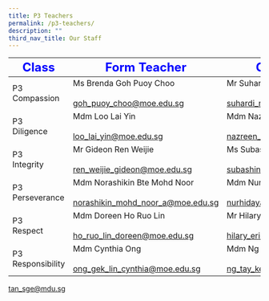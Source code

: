 ```yaml
---
title: P3 Teachers
permalink: /p3-teachers/
description: ""
third_nav_title: Our Staff
---
```

|     <strong style="color: blue; font-size: 24px;">Class</strong>|<strong style="color: blue; font-size: 24px;">Form Teacher</strong>|<strong style="color: blue; font-size: 24px;">Co-Form Teacher</strong>|
|----------------|------------------|-------------------|
| P3 Compassion     | Ms Brenda Goh Puoy Choo<br><br><a href="mailto:goh_puoy_choo@moe.edu.sg">goh_puoy_choo@moe.edu.sg</a>               | Mr Suhardi Bin Marino<br><br><a href="mailto:suhardi_marino@moe.edu.sg">suhardi_marino@moe.edu.sg</a>                     |
| P3 <br>Diligence      | Mdm Loo Lai Yin<br><br><a href="mailto:loo_lai_yin@moe.edu.sg">loo_lai_yin@moe.edu.sg</a>                         | Mdm Nazreen Bte Mohamed Noor<br> <br><a href="mailto:nazreen_mohamed_noor@moe.edu.sg">nazreen_mohamed_noor@moe.edu.sg</a>       |
| P3<br> Integrity      | Mr Gideon Ren Weijie<br><br><a href="mailto:ren_weijie_gideon@moe.edu.sg">ren_weijie_gideon@moe.edu.sg</a>              | Ms Subashini<br><br>subashini_k_chandra@moe.edu.sg                         |
| P3 Perseverance   | Mdm Norashikin Bte Mohd Noor<br><br>norashikin_mohd_noor_a@moe.edu.sg | Mdm Nurhidayah Bte Md Shariff<br><br>nurhidayah_mohamed_shariff@moe.edu.sg |
| P3 <br>Respect        | Mdm Doreen Ho Ruo Lin<br><br>ho_ruo_lin_doreen@moe.edu.sg             | Mr Hilary Eric Nerva<br><br>hilary_eric_nerva@moe.edu.sg                   |
| P3 Responsibility | Mdm Cynthia Ong<br><br>ong_gek_lin_cynthia@moe.edu.sg                 | Mdm Ng Tay Kee<br><br>ng_tay_kee@moe.edu.sg                  |




<a href="mailto:tannoe.sg">tan_sge@mdu.sg</a>
